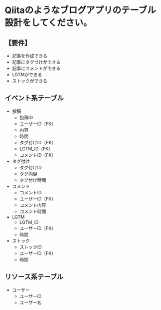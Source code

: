 # Qiitaのようなブログアプリのテーブル設計をしてください。

## 【要件】
- 記事を作成できる
- 記事にタグづけができる
- 記事にコメントができる
- LGTMができる
- ストックができる

## イベント系テーブル
  - 投稿
    - 投稿ID
    - ユーザーID（FK）
    - 内容
    - 時間
    - タグ付けID（FK）
    - LGTM_ID（FK）
    - コメントID（FK）
  - タグ付け
    - タグ付けID
    - タグ内容
    - タグ付け時間
  - コメント
    - コメントID
    - ユーザーID（FK）
    - コメント内容
    - コメント時間
  - LGTM
    - LGTM_ID
    - ユーザーID（FK）
    - 時間
  - ストック
    - ストックID
    - ユーザーID（FK）
    - 時間

## リソース系テーブル
  - ユーザー
    - ユーザーID
    - ユーザー名